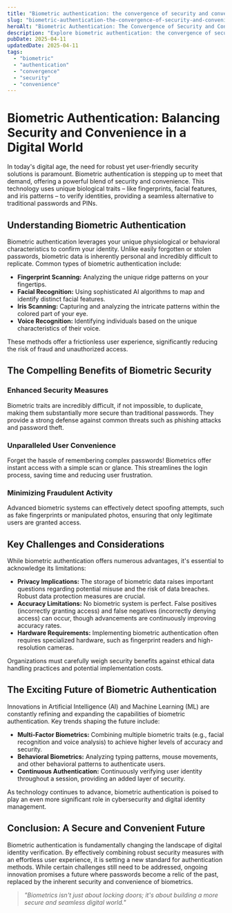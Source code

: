 ```yaml
---
title: "Biometric authentication: the convergence of security and convenience"
slug: "biometric-authentication-the-convergence-of-security-and-convenience"
heroAlt: "Biometric Authentication: The Convergence of Security and Convenience visual cover image"
description: "Explore biometric authentication: the convergence of security and convenience in this detailed guide, offering insights, strategies, and practical tips to enhance your understanding and application of the topic."
pubDate: 2025-04-11
updatedDate: 2025-04-11
tags:
  - "biometric"
  - "authentication"
  - "convergence"
  - "security"
  - "convenience"
---
```

# Biometric Authentication: Balancing Security and Convenience in a Digital World

In today's digital age, the need for robust yet user-friendly security solutions is paramount. Biometric authentication is stepping up to meet that demand, offering a powerful blend of security and convenience. This technology uses unique biological traits – like fingerprints, facial features, and iris patterns – to verify identities, providing a seamless alternative to traditional passwords and PINs.

## Understanding Biometric Authentication

Biometric authentication leverages your unique physiological or behavioral characteristics to confirm your identity. Unlike easily forgotten or stolen passwords, biometric data is inherently personal and incredibly difficult to replicate. Common types of biometric authentication include:

*   **Fingerprint Scanning:** Analyzing the unique ridge patterns on your fingertips.
*   **Facial Recognition:** Using sophisticated AI algorithms to map and identify distinct facial features.
*   **Iris Scanning:** Capturing and analyzing the intricate patterns within the colored part of your eye.
*   **Voice Recognition:** Identifying individuals based on the unique characteristics of their voice.

These methods offer a frictionless user experience, significantly reducing the risk of fraud and unauthorized access.

## The Compelling Benefits of Biometric Security

### Enhanced Security Measures

Biometric traits are incredibly difficult, if not impossible, to duplicate, making them substantially more secure than traditional passwords. They provide a strong defense against common threats such as phishing attacks and password theft.

### Unparalleled User Convenience

Forget the hassle of remembering complex passwords! Biometrics offer instant access with a simple scan or glance. This streamlines the login process, saving time and reducing user frustration.

### Minimizing Fraudulent Activity

Advanced biometric systems can effectively detect spoofing attempts, such as fake fingerprints or manipulated photos, ensuring that only legitimate users are granted access.

## Key Challenges and Considerations

While biometric authentication offers numerous advantages, it's essential to acknowledge its limitations:

*   **Privacy Implications:** The storage of biometric data raises important questions regarding potential misuse and the risk of data breaches. Robust data protection measures are crucial.
*   **Accuracy Limitations:** No biometric system is perfect. False positives (incorrectly granting access) and false negatives (incorrectly denying access) can occur, though advancements are continuously improving accuracy rates.
*   **Hardware Requirements:** Implementing biometric authentication often requires specialized hardware, such as fingerprint readers and high-resolution cameras.

Organizations must carefully weigh security benefits against ethical data handling practices and potential implementation costs.

## The Exciting Future of Biometric Authentication

Innovations in Artificial Intelligence (AI) and Machine Learning (ML) are constantly refining and expanding the capabilities of biometric authentication. Key trends shaping the future include:

*   **Multi-Factor Biometrics:** Combining multiple biometric traits (e.g., facial recognition and voice analysis) to achieve higher levels of accuracy and security.
*   **Behavioral Biometrics:** Analyzing typing patterns, mouse movements, and other behavioral patterns to authenticate users.
*   **Continuous Authentication:** Continuously verifying user identity throughout a session, providing an added layer of security.

As technology continues to advance, biometric authentication is poised to play an even more significant role in cybersecurity and digital identity management.

## Conclusion: A Secure and Convenient Future

Biometric authentication is fundamentally changing the landscape of digital identity verification. By effectively combining robust security measures with an effortless user experience, it is setting a new standard for authentication methods. While certain challenges still need to be addressed, ongoing innovation promises a future where passwords become a relic of the past, replaced by the inherent security and convenience of biometrics.

> *"Biometrics isn't just about locking doors; it's about building a more secure and seamless digital world."*